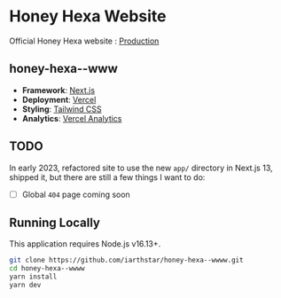 # Honey Hexa Website

Official Honey Hexa website : [Production](https://honeyhexa.com)

## honey-hexa--www

- **Framework**: [Next.js](https://nextjs.org/)
- **Deployment**: [Vercel](https://vercel.com)
- **Styling**: [Tailwind CSS](https://tailwindcss.com)
- **Analytics**: [Vercel Analytics](https://vercel.com/analytics)

## TODO

In early 2023, refactored site to use the new `app/` directory in Next.js 13, shipped it, but there are still a few things I want to do:

- [ ] Global `404` page coming soon


## Running Locally

This application requires Node.js v16.13+.

```bash
git clone https://github.com/iarthstar/honey-hexa--wwww.git
cd honey-hexa--wwww
yarn install
yarn dev
```